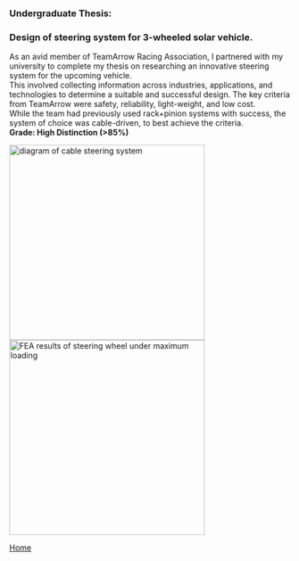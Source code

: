 ### **Undergraduate Thesis:**
### Design of steering system for 3-wheeled solar vehicle.



As an avid member of TeamArrow Racing Association, I partnered with my university to complete my thesis on researching an innovative steering system for the upcoming vehicle. 
<br>
This involved collecting information across industries, applications, and technologies to determine a suitable and successful design. The key criteria from TeamArrow were safety, reliability, light-weight, and low cost. 
<br>
While the team had previously used rack+pinion systems with success, the system of choice was cable-driven, to best achieve the criteria. 
<br>
**Grade: High Distinction (>85%)**

<img src="./../imgs/steering-pic-1.png" alt="diagram of cable steering system" height="350">
<img src="./imgs/steering-pic-2.png" alt="FEA results of steering wheel under maximum loading" height="350">


[Home](./..)
